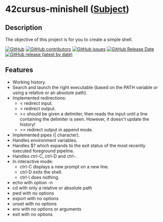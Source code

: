 # 42cursus-minishell ([Subject](https://cdn.intra.42.fr/pdf/pdf/65718/en.subject.pdf))

## Description

The objective of this project is for you to create a simple shell.

[![GitHub](https://img.shields.io/github/license/BrunoCostaGH/42cursus-minishell?style=for-the-badge)](https://github.com/BrunoCostaGH/42cursus-minishell)
[![GitHub contributors](https://img.shields.io/github/contributors/BrunoCostaGH/42cursus-minishell?style=for-the-badge)](https://github.com/BrunoCostaGH/42cursus-minishell)
[![GitHub issues](https://img.shields.io/github/issues/BrunoCostaGH/42cursus-minishell?style=for-the-badge)](https://github.com/BrunoCostaGH/42cursus-minishell/issues)
[![GitHub Release Date](https://img.shields.io/github/release-date/BrunoCostaGH/42cursus-minishell?style=for-the-badge)](https://github.com/BrunoCostaGH/42cursus-minishell/releases/latest)
[![GitHub release (latest by date)](https://img.shields.io/github/v/release/BrunoCostaGH/42cursus-minishell?style=for-the-badge)](https://github.com/BrunoCostaGH/42cursus-minishell/releases/latest)

## Features

- Working history.
- Search and launch the right executable (based on the PATH variable or using a relative or an absolute path).
- Implemented redirections:
  - \< redirect input.
  - \> redirect output.
  - \<< should be given a delimiter, then reads the input until a line containing the delimiter is seen. However, it doesn't update the history!
  - \>> redirect output in append mode.
- Implemented pipes (| character).
- Handles environment variables.
- Handles $? which expands to the exit status of the most recently executed foreground pipeline.
- Handles ctrl-C, ctrl-D and ctrl-\.
- In interactive mode:
  - ctrl-C displays a new prompt on a new line.
  - ctrl-D exits the shell.
  - ctrl-\ does nothing.
- echo with option -n
- cd with only a relative or absolute path
- pwd with no options
- export with no options
- unset with no options
- env with no options or arguments
- exit with no options
